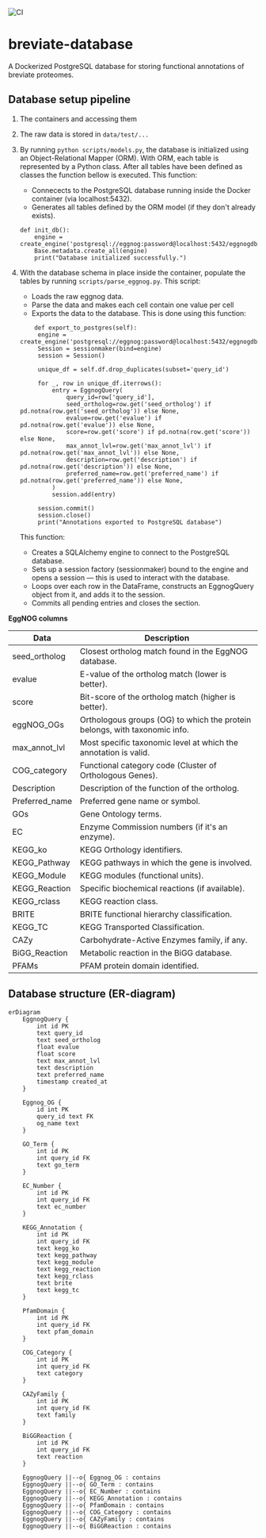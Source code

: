 ![CI](https://github.com/VickoT/breviate-database/actions/workflows/ci.yml/badge.svg?branch=try-ci)


# breviate-database
A Dockerized PostgreSQL database for storing functional annotations of breviate proteomes.



## Database setup pipeline

1. The containers and accessing them

1. The raw data is stored in `data/test/...`
2. By running `python scripts/models.py`, the database is initialized using an Object-Relational Mapper (ORM). With ORM, each table is represented by a Python class. After all tables have been defined as classes the function bellow is executed. This function:    
    * Connecects to the PostgreSQL database running inside the Docker container (via localhost:5432).
    * Generates all tables defined by the ORM model (if they don't already exists).

    ```
    def init_db():
        engine = create_engine('postgresql://eggnog:password@localhost:5432/eggnogdb')
        Base.metadata.create_all(engine)
        print("Database initialized successfully.")
    ```

3. With the database schema in place inside the container, populate the tables by running `scripts/parse_eggnog.py`. This script:
    * Loads the raw eggnog data.
    * Parse the data and makes each cell contain one value per cell
    * Exports the data to the database. This is done using this function:

   ```
       def export_to_postgres(self):
        engine = create_engine('postgresql://eggnog:password@localhost:5432/eggnogdb')
        Session = sessionmaker(bind=engine)
        session = Session()

        unique_df = self.df.drop_duplicates(subset='query_id')

        for _, row in unique_df.iterrows():
            entry = EggnogQuery(
                query_id=row['query_id'],
                seed_ortholog=row.get('seed_ortholog') if pd.notna(row.get('seed_ortholog')) else None,
                evalue=row.get('evalue') if pd.notna(row.get('evalue')) else None,
                score=row.get('score') if pd.notna(row.get('score')) else None,
                max_annot_lvl=row.get('max_annot_lvl') if pd.notna(row.get('max_annot_lvl')) else None,
                description=row.get('description') if pd.notna(row.get('description')) else None,
                preferred_name=row.get('preferred_name') if pd.notna(row.get('preferred_name')) else None,
            )
            session.add(entry)

        session.commit()
        session.close()
        print("Annotations exported to PostgreSQL database")

   ```
   This function:
   
   * Creates a SQLAlchemy engine to connect to the PostgreSQL database.
   * Sets up a session factory (sessionmaker) bound to the engine and opens a session — this is used to interact with the database.
   * Loops over each row in the DataFrame, constructs an EggnogQuery object from it, and adds it to the session.
   * Commits all pending entries and closes the section.
        



**EggNOG columns**


Data            | Description
----------------|-------------
seed_ortholog   |  Closest ortholog match found in the EggNOG database.
evalue          |  E-value of the ortholog match (lower is better).
score           |  Bit-score of the ortholog match (higher is better).
eggNOG_OGs      |  Orthologous groups (OG) to which the protein belongs, with taxonomic info.
max_annot_lvl   |  Most specific taxonomic level at which the annotation is valid.
COG_category    |  Functional category code (Cluster of Orthologous Genes).
Description     |  Description of the function of the ortholog.
Preferred_name  |  Preferred gene name or symbol.
GOs             |  Gene Ontology terms.
EC              |  Enzyme Commission numbers (if it's an enzyme).
KEGG_ko         |  KEGG Orthology identifiers.
KEGG_Pathway    |  KEGG pathways in which the gene is involved.
KEGG_Module     |  KEGG modules (functional units).
KEGG_Reaction   |  Specific biochemical reactions (if available).
KEGG_rclass     |  KEGG reaction class.
BRITE           |  BRITE functional hierarchy classification.
KEGG_TC         |  KEGG Transported Classification.
CAZy            |  Carbohydrate-Active Enzymes family, if any.
BiGG_Reaction   |  Metabolic reaction in the BiGG database.
PFAMs           |  PFAM protein domain identified. 


## Database structure (ER-diagram)

```mermaid
erDiagram
    EggnogQuery {
        int id PK
        text query_id
        text seed_ortholog
        float evalue
        float score
        text max_annot_lvl
        text description
        text preferred_name
        timestamp created_at
    }

    Eggnog_OG {
        id int PK
        query_id text FK
        og_name text
    }    

    GO_Term {
        int id PK
        int query_id FK
        text go_term
    }

    EC_Number {
        int id PK
        int query_id FK
        text ec_number
    }

    KEGG_Annotation {
        int id PK
        int query_id FK
        text kegg_ko
        text kegg_pathway
        text kegg_module
        text kegg_reaction
        text kegg_rclass
        text brite
        text kegg_tc
    }

    PfamDomain {
        int id PK
        int query_id FK
        text pfam_domain
    }

    COG_Category {
        int id PK
        int query_id FK
        text category
    }

    CAZyFamily {
        int id PK
        int query_id FK
        text family
    }

    BiGGReaction {
        int id PK
        int query_id FK
        text reaction
    }

    EggnogQuery ||--o{ Eggnog_OG : contains
    EggnogQuery ||--o{ GO_Term : contains
    EggnogQuery ||--o{ EC_Number : contains
    EggnogQuery ||--o{ KEGG_Annotation : contains
    EggnogQuery ||--o{ PfamDomain : contains
    EggnogQuery ||--o{ COG_Category : contains
    EggnogQuery ||--o{ CAZyFamily : contains
    EggnogQuery ||--o{ BiGGReaction : contains
